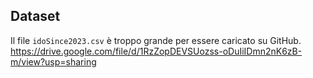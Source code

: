 ## Dataset

Il file `idoSince2023.csv` è troppo grande per essere caricato su GitHub.
https://drive.google.com/file/d/1RzZopDEVSUozss-oDuIiIDmn2nK6zB-m/view?usp=sharing